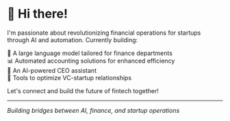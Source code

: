 # 👋 Hi there!

I'm passionate about revolutionizing financial operations for startups through AI and automation. Currently building:

🤖 A large language model tailored for finance departments  
📊 Automated accounting solutions for enhanced efficiency  
💬 An AI-powered CEO assistant  
🔄 Tools to optimize VC-startup relationships

Let's connect and build the future of fintech together!

---
*Building bridges between AI, finance, and startup operations*
<!--
**nickabird/nickabird** is a ✨ _special_ ✨ repository because its `README.md` (this file) appears on your GitHub profile.

Here are some ideas to get you started:

- 🔭 I’m currently working on ...
- 🌱 I’m currently learning ...
- 👯 I’m looking to collaborate on ...
- 🤔 I’m looking for help with ...
- 💬 Ask me about ...
- 📫 How to reach me: ...
- 😄 Pronouns: ...
- ⚡ Fun fact: ...
-->
